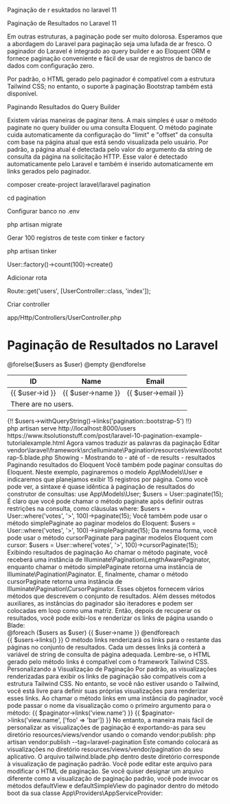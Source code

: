 Paginação de r esuktados no laravel 11

Paginação de Resultados no Laravel 11

Em outras estruturas, a paginação pode ser muito dolorosa. Esperamos que a abordagem do Laravel para paginação seja uma lufada de ar fresco. O paginador do Laravel é integrado ao query builder e ao Eloquent ORM e fornece paginação conveniente e fácil de usar de registros de banco de dados com configuração zero.

Por padrão, o HTML gerado pelo paginador é compatível com a estrutura Tailwind CSS; no entanto, o suporte à paginação Bootstrap também está disponível.

Paginando Resultados do Query Builder

Existem várias maneiras de paginar itens. A mais simples é usar o método paginate no query builder ou uma consulta Eloquent. O método paginate cuida automaticamente da configuração do "limit" e "offset" da consulta com base na página atual que está sendo visualizada pelo usuário. Por padrão, a página atual é detectada pelo valor do argumento da string de consulta da página na solicitação HTTP. Esse valor é detectado automaticamente pelo Laravel e também é inserido automaticamente em links gerados pelo paginador.

composer create-project laravel/laravel pagination

cd pagination

Configurar banco no .env

php artisan migrate

Gerar 100 registros de teste com tinker e factory

php artisan tinker

User::factory()->count(100)->create()

Adicionar rota

Route::get('users', [UserController::class, 'index']);

Criar controller

app/Http/Controllers/UserController.php

<?php
namespace App\Http\Controllers;
  
use Illuminate\Http\Request;
use App\Models\User;
use Illuminate\View\View;
  
class UserController extends Controller
{
    public function index(Request $request): View
    {
        $users = User::paginate(5);  
        return view('users', compact('users'));
    }
}

Criar

resources/views/users.blade.php

<!DOCTYPE html>
<html>
<head>
    <title>Paginação de Resultados no Laravel</title>
    <link href="https://cdnjs.cloudflare.com/ajax/libs/twitter-bootstrap/5.0.1/css/bootstrap.min.css" rel="stylesheet">
</head>
<body>
<div class="container">
    <h1>Paginação de Resultados no Laravel</h1>
    <table class="table table-bordered data-table">
        <thead>
            <tr>
                <th>ID</th>
                <th>Name</th>
                <th>Email</th>
            </tr>
        </thead>
        <tbody>
            @forelse($users as $user)
                <tr>
                    <td>{{ $user->id }}</td>
                    <td>{{ $user->name }}</td>
                    <td>{{ $user->email }}</td>
                </tr>
            @empty
                <tr>
                    <td colspan="3">There are no users.</td>
                </tr>
            @endforelse
        </tbody>
    </table>
    {!! $users->withQueryString()->links('pagination::bootstrap-5') !!}
</div> 
</body>
</html>

php artisan serve

http://localhost:8000/users

https://www.itsolutionstuff.com/post/laravel-10-pagination-example-tutorialexample.html

Agora vamos traduzir as palavras da paginação

Editar
vendor\laravel\framework\src\elluminate\Pagination\resources\views\bootstrap-5.blade.php

Showing - Mostrando
to - até
of - de
results - resultados


Paginando resultados do Eloquent

Você também pode paginar consultas do Eloquent. Neste exemplo, paginaremos o modelo App\Models\User e indicaremos que planejamos exibir 15 registros por página. Como você pode ver, a sintaxe é quase idêntica à paginação de resultados do construtor de consultas:

use App\Models\User;

$users = User::paginate(15);

É claro que você pode chamar o método paginate após definir outras restrições na consulta, como cláusulas where:

$users = User::where('votes', '>', 100)->paginate(15);

Você também pode usar o método simplePaginate ao paginar modelos do Eloquent:

$users = User::where('votes', '>', 100)->simplePaginate(15);

Da mesma forma, você pode usar o método cursorPaginate para paginar modelos Eloquent com cursor:

$users = User::where('votes', '>', 100)->cursorPaginate(15);

Exibindo resultados de paginação

Ao chamar o método paginate, você receberá uma instância de Illuminate\Pagination\LengthAwarePaginator, enquanto chamar o método simplePaginate retorna uma instância de Illuminate\Pagination\Paginator. E, finalmente, chamar o método cursorPaginate retorna uma instância de Illuminate\Pagination\CursorPaginator.

Esses objetos fornecem vários métodos que descrevem o conjunto de resultados. Além desses métodos auxiliares, as instâncias do paginador são iteradores e podem ser colocadas em loop como uma matriz. Então, depois de recuperar os resultados, você pode exibi-los e renderizar os links de página usando o Blade:

<div class="container">
@foreach ($users as $user)
{{ $user->name }}
@endforeach
</div>

{{ $users->links() }}

O método links renderizará os links para o restante das páginas no conjunto de resultados. Cada um desses links já conterá a variável de string de consulta de página adequada. Lembre-se, o HTML gerado pelo método links é compatível com o framework Tailwind CSS.

Personalizando a Visualização de Paginação

Por padrão, as visualizações renderizadas para exibir os links de paginação são compatíveis com a estrutura Tailwind CSS. No entanto, se você não estiver usando o Tailwind, você está livre para definir suas próprias visualizações para renderizar esses links. Ao chamar o método links em uma instância do paginador, você pode passar o nome da visualização como o primeiro argumento para o método:

{{ $paginator->links('view.name') }}

<!-- Passando dados adicionais para a visualização... -->
{{ $paginator->links('view.name', ['foo' => 'bar']) }}

No entanto, a maneira mais fácil de personalizar as visualizações de paginação é exportando-as para seu diretório resources/views/vendor usando o comando vendor:publish:

php artisan vendor:publish --tag=laravel-pagination

Este comando colocará as visualizações no diretório resources/views/vendor/pagination do seu aplicativo. O arquivo tailwind.blade.php dentro deste diretório corresponde à visualização de paginação padrão. Você pode editar este arquivo para modificar o HTML de paginação.

Se você quiser designar um arquivo diferente como a visualização de paginação padrão, você pode invocar os métodos defaultView e defaultSimpleView do paginador dentro do método boot da sua classe 
App\Providers\AppServiceProvider:

<?php
namespace App\Providers;

use Illuminate\Pagination\Paginator;
use Illuminate\Support\ServiceProvider;

class AppServiceProvider extends ServiceProvider
{
	public function boot(): void
	{
		Paginator::defaultView('view-name');
		Paginator::defaultSimpleView('view-name');
	}
}
Usando Bootstrap

O Laravel inclui visualizações de paginação construídas usando Bootstrap CSS. Para usar essas visualizações em vez das visualizações padrão do Tailwind, você pode chamar os métodos useBootstrapFour ou useBootstrapFive do paginador dentro do método boot da sua classe App\Providers\AppServiceProvider:

use Illuminate\Pagination\Paginator;

public function boot(): void
{
	Paginator::useBootstrapFive();
	Paginator::useBootstrapFour();
}
